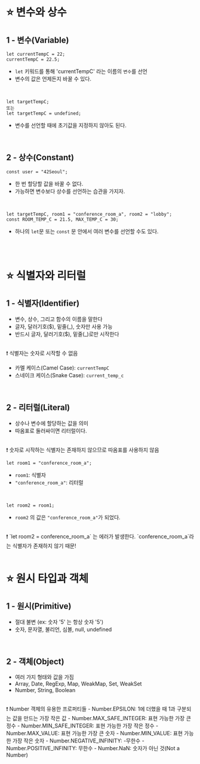 ⭐ 변수와 상수
============

1 - 변수(Variable)
--------

    let currentTempC = 22;
    currentTempC = 22.5;

- `let` 키워드를 통해 'currentTempC' 라는 이름의 `변수`를 선언
-  변수의 값은 언제든지 바꿀 수 있다.

</br>

    let targetTempC;
    또는
    let targetTempC = undefined;

- 변수를 선언할 때에 초기값을 지정하지 않아도 된다.

</br>

2 - 상수(Constant)
-----

    const user = "42Seoul";
    
- 한 번 할당할 값을 바꿀 수 없다.
- 가능하면 변수보다 상수를 선언하는 습관을 가지자.

</br>

    let targetTempC, room1 = "conference_room_a", room2 = "lobby";
    const ROOM_TEMP_C = 21.5, MAX_TEMP_C = 30;

- 하나의 `let`문 또는 `const` 문 안에서 여러 변수를 선언할 수도 있다.

</br>
</br>

⭐ 식별자와 리터럴
============

1 - 식별자(Identifier)
-----

- 변수, 상수, 그리고 함수의 이름을 말한다
- 글자, 달러기호($), 밑줄(\_), 숫자만 사용 가능
- 반드시 글자, 달러기호($), 밑줄(\_)로만 시작한다
</br>
❗ 식별자는 숫자로 시작할 수 없음

- 카멜 케이스(Camel Case): `currentTempC`
- 스네이크 케이스(Snake Case): `current_temp_c`
</br>

2 - 리터럴(Literal)
----

- 상수나 변수에 할당하는 값을 의미
- 따옴표로 둘러싸이면 리터럴이다.
</br>
❗ 숫자로 시작하는 식별자는 존재하지 않으므로 따옴표를 사용하지 않음

    let room1 = "conference_room_a";
    
- `room1`: 식별자
- `"conference_room_a"`: 리터럴

</br>
    
    let room2 = room1;
- `room2` 의 값은 `"conference_room_a"`가 되었다.
</br>
❗ `let room2 = conference_room_a` 는 에러가 발생한다. `conference_room_a`라는 식별자가 존재하지 않기 때문!
</br>
</br>

⭐ 원시 타입과 객체
============

1 - 원시(Primitive)
-----

- 절대 불변 (ex: 숫자 '5' 는 항상 숫자 '5')
- 숫자, 문자열, 불리언, 심볼, null, undefined
</br>

2 - 객체(Object)
----

- 여러 가지 형태와 값을 가짐
- Array, Date, RegExp, Map, WeakMap, Set, WeakSet
- Number, String, Boolean
</br>
❗ Number 객체의 유용한 프로퍼티들
- Number.EPSILON: 1에 더했을 때 1과 구분되는 값을 만드는 가장 작은 값
- Number.MAX_SAFE_INTEGER: 표현 가능한 가장 큰 정수
- Number.MIN_SAFE_INTEGER: 표현 가능한 가장 작은 정수
- Number.MAX_VALUE: 표현 가능한 가장 큰 숫자
- Number.MIN_VALUE: 표현 가능한 가장 작은 숫자
- Number.NEGATIVE_INFINITY: -무한수
- Number.POSITIVE_INFINITY: 무한수
- Number.NaN: 숫자가 아닌 것(Not a Number)



